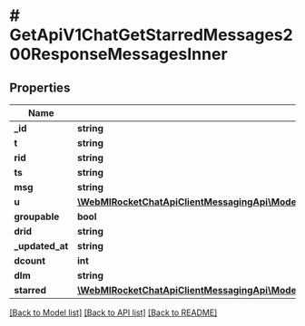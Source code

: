 # # GetApiV1ChatGetStarredMessages200ResponseMessagesInner

## Properties

Name | Type | Description | Notes
------------ | ------------- | ------------- | -------------
**_id** | **string** |  | [optional]
**t** | **string** |  | [optional]
**rid** | **string** |  | [optional]
**ts** | **string** |  | [optional]
**msg** | **string** |  | [optional]
**u** | [**\WebMIRocketChatApiClientMessagingApi\Model\PostApiV1ChatDelete200ResponseMessageU**](PostApiV1ChatDelete200ResponseMessageU.md) |  | [optional]
**groupable** | **bool** |  | [optional]
**drid** | **string** |  | [optional]
**_updated_at** | **string** |  | [optional]
**dcount** | **int** |  | [optional]
**dlm** | **string** |  | [optional]
**starred** | [**\WebMIRocketChatApiClientMessagingApi\Model\GetApiV1ChatGetDeletedMessages200ResponseMessagesInner[]**](GetApiV1ChatGetDeletedMessages200ResponseMessagesInner.md) |  | [optional]

[[Back to Model list]](../../README.md#models) [[Back to API list]](../../README.md#endpoints) [[Back to README]](../../README.md)
